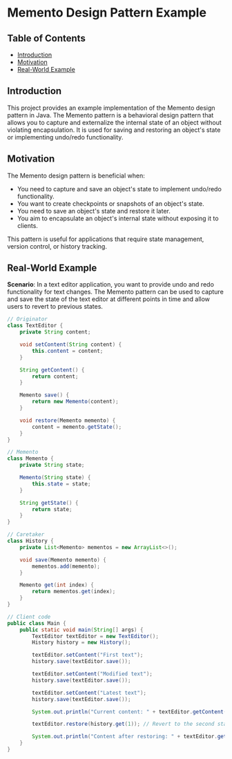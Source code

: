 # Memento Design Pattern Example

## Table of Contents
- [Introduction](#introduction)
- [Motivation](#motivation)
- [Real-World Example](#real-world-example)

## Introduction

This project provides an example implementation of the Memento design pattern in Java. The Memento pattern is a behavioral design pattern that allows you to capture and externalize the internal state of an object without violating encapsulation. It is used for saving and restoring an object's state or implementing undo/redo functionality.

## Motivation

The Memento design pattern is beneficial when:

- You need to capture and save an object's state to implement undo/redo functionality.
- You want to create checkpoints or snapshots of an object's state.
- You need to save an object's state and restore it later.
- You aim to encapsulate an object's internal state without exposing it to clients.

This pattern is useful for applications that require state management, version control, or history tracking.

## Real-World Example

**Scenario**: In a text editor application, you want to provide undo and redo functionality for text changes. The Memento pattern can be used to capture and save the state of the text editor at different points in time and allow users to revert to previous states.

```java
// Originator
class TextEditor {
    private String content;

    void setContent(String content) {
        this.content = content;
    }

    String getContent() {
        return content;
    }

    Memento save() {
        return new Memento(content);
    }

    void restore(Memento memento) {
        content = memento.getState();
    }
}

// Memento
class Memento {
    private String state;

    Memento(String state) {
        this.state = state;
    }

    String getState() {
        return state;
    }
}

// Caretaker
class History {
    private List<Memento> mementos = new ArrayList<>();

    void save(Memento memento) {
        mementos.add(memento);
    }

    Memento get(int index) {
        return mementos.get(index);
    }
}

// Client code
public class Main {
    public static void main(String[] args) {
        TextEditor textEditor = new TextEditor();
        History history = new History();

        textEditor.setContent("First text");
        history.save(textEditor.save());

        textEditor.setContent("Modified text");
        history.save(textEditor.save());

        textEditor.setContent("Latest text");
        history.save(textEditor.save());

        System.out.println("Current content: " + textEditor.getContent());

        textEditor.restore(history.get(1)); // Revert to the second state

        System.out.println("Content after restoring: " + textEditor.getContent());
    }
}
```
